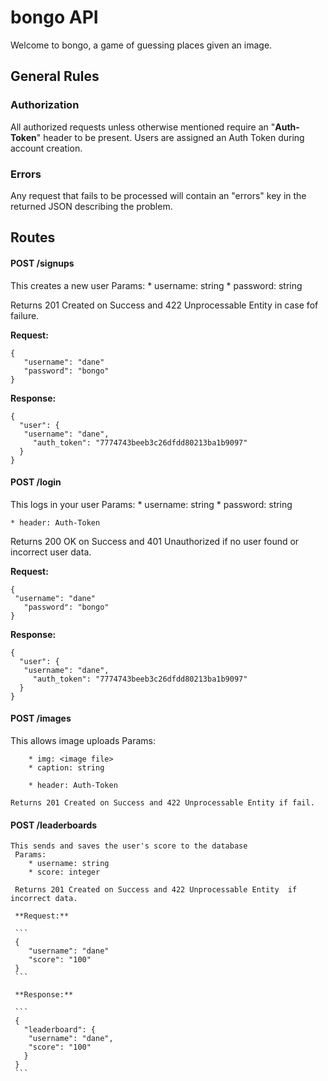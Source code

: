 # bongo API

 Welcome to bongo, a game of guessing places given an image.

 ## General Rules

 ### Authorization

 All authorized requests unless otherwise mentioned require
 an "**Auth-Token**" header to be present. Users are assigned an
 Auth Token during account creation.

 ### Errors

 Any request that fails to be processed will contain an "errors"
 key in the returned JSON describing the problem.

 ## Routes

  #### POST /signups
  This creates a new user
  Params:
    * username: string
    * password: string

  Returns 201 Created on Success and 422 Unprocessable Entity in case fof failure.

  **Request:**

  ```
  {
     "username": "dane"
     "password": "bongo"
  }
  ```

  **Response:**

  ```
  {
    "user": {
     "username": "dane",
       "auth_token": "7774743beeb3c26dfdd80213ba1b9097"
    }
  }
  ```
  #### POST /login
  This logs in your user
   Params:
   	* username: string
   	* password: string

   	* header: Auth-Token

   Returns 200 OK on Success and 401 Unauthorized if no user found or incorrect user data.

   **Request:**

   ```
   {
   	"username": "dane"
      "password": "bongo"
   }
   ```

   **Response:**

   ```
   {
     "user": {
      "username": "dane",
        "auth_token": "7774743beeb3c26dfdd80213ba1b9097"
     }
   }
   ```
   #### POST /images
   This allows image uploads
    Params:

    	* img: <image file>
    	* caption: string

    	* header: Auth-Token

    Returns 201 Created on Success and 422 Unprocessable Entity if fail.

   #### POST /leaderboards
    This sends and saves the user's score to the database
     Params:
     	* username: string
     	* score: integer

     Returns 201 Created on Success and 422 Unprocessable Entity  if incorrect data.

     **Request:**

     ```
     {
     	"username": "dane"
        "score": "100"
     }
     ```

     **Response:**

     ```
     {
       "leaderboard": {
        "username": "dane",
        "score": "100"
       }
     }
     ```
